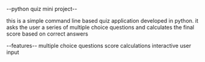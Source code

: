 --python quiz mini project--

this is a simple command line based quiz application developed in python.
it asks the user a series of multiple choice questions and calculates the final score based on correct answers

--features--
multiple choice questions
score calculations
interactive user input
